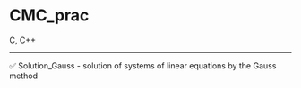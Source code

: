 # CMC_prac
C, C++
_____
:white_check_mark: Solution_Gauss - solution of systems of linear equations by the Gauss method    
